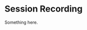 [title]: # (Session Recording)
[tags]: # (XXX)
[priority]: # (5508)
# Session Recording
Something here.
